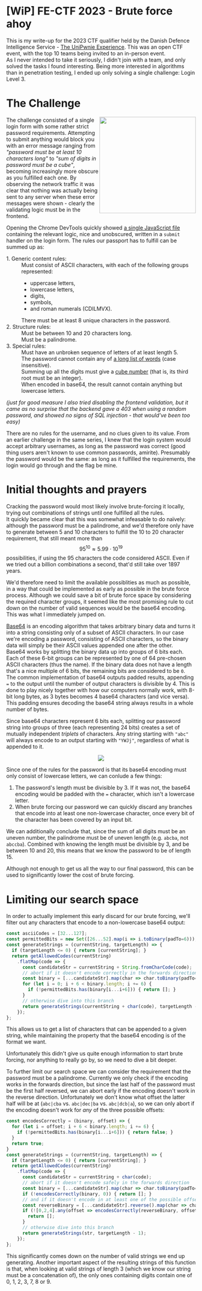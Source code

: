 # [WiP] FE-CTF 2023 - Brute force ahoy

This is my write-up for the 2023 CTF qualifier held by the Danish Defence Intelligence Service - [The UniPwnie Experience](https://fe-ctf.dk/). This was an open CTF event, with the top 10 teams being invited to an in-person event.  
As I never intended to take it seriously, I didn't join with a team, and only solved the tasks I found interesting. Being more interested in algorithms than in penetration testing, I ended up only solving a single challenge: Login Level 3.

# The Challenge

<img src="https://github.com/birjj/blog/assets/4542461/1da56a46-60ac-44d8-8952-19af3f777674" height="256" align="right" />

The challenge consisted of a single login form with some rather strict password requirements. Attempting to submit anything would block you with an error message ranging from _"password must be at least 10 characters long"_ to _"sum of digits in password must be a cube"_, becoming increasingly more obscure as you fulfilled each one. By observing the network traffic it was clear that nothing was actually being sent to any server when these error messages were shown - clearly the validating logic must be in the frontend. 

Opening the Chrome DevTools quickly showed [a single JavaScript file](https://gist.github.com/birjj/15a1eb5fdafa112046804146042f18e9) containing the relevant logic, nice and unobscured, written in a `submit` handler on the login form. The rules our passport has to fulfill can be summed up as:

<dl>
<dt>1. Generic content rules:</dt>
<dd>Must consist of ASCII characters, with each of the following groups represented:<ul><li>uppercase letters,</li><li>lowercase letters,</li><li>digits,</li><li>symbols,</li><li>and roman numerals (CDILMVX).</li></ul>There must be at least 8 unique characters in the password.</dd>
<dt>2. Structure rules:</dt>
<dd>Must be between 10 and 20 characters long.<br/>Must be a palindrome.</dd>
<dt>3. Special rules:</dt>
<dd>Must have an unbroken sequence of letters of at least length 5.<br/>
  The password cannot contain any of <a href="https://gist.github.com/birjj/15a1eb5fdafa112046804146042f18e9#file-words-json">a long list of words</a> (case insensitive).<br/>
  Summing up all the digits must give a <a href="https://en.wikipedia.org/wiki/Cube_(algebra)">cube number</a> (that is, its third root must be an integer).<br/>
  When encoded in base64, the result cannot contain anything but lowercase letters.</dd>
</dl>

_(just for good measure I also tried disabling the frontend validation, but it came as no surprise that the backend gave a 403 when using a random password, and showed no signs of SQL injection - that would've been too easy)_

There are no rules for the username, and no clues given to its value. From an earlier challenge in the same series, I knew that the login system would accept arbitrary usernames, as long as the password was correct (good thing users aren't known to use common passwords, amirite). Presumably the password would be the same: as long as it fulfilled the requirements, the login would go through and the flag be mine.

# Initial thoughts and prayers

Cracking the password would most likely involve brute-forcing it locally, trying out combinations of strings until one fulfilled all the rules.  
It quickly became clear that this was somewhat infeasable to do naïvely: although the password must be a palindrome, and we'd therefore only have to generate between 5 and 10 characters to fulfill the 10 to 20 character requirement, that still meant more than $$95^{10} \approx 5.99 \cdot 10^{19}$$ possibilities, if using the 95 characters the code considered ASCII. Even if we tried out a billion combinations a second, that'd still take over 1897 years.

We'd therefore need to limit the available possiblities as much as possible, in a way that could be implemented as early as possible in the brute force process. Although we could save a bit of brute force space by considering the required character groups, it seemed like the most promising rule to cut down on the number of valid sequences would be the base64 encoding. This was what I immediately jumped on.

[Base64](https://en.wikipedia.org/wiki/Base64) is an encoding algorithm that takes arbitrary binary data and turns it into a string consisting only of a subset of ASCII characters. In our case we're encoding a password, consisting of ASCII characters, so the binary data will simply be their ASCII values appended one after the other.  
Base64 works by splitting the binary data up into groups of 6 bits each. Each of these 6-bit groups can be represented by one of 64 pre-chosen ASCII characters (thus the name). If the binary data does not have a length that's a nice multiple of 6 bits, the remaining bits are considered to be `0`. The common implementation of base64 outputs padded results, appending `=` to the output until the number of output characters is divisible by 4. This is done to play nicely together with how our computers normally work, with 8-bit long bytes, as 3 bytes becomes 4 base64 characters (and vice versa). This padding ensures decoding the base64 string always results in a whole number of bytes.

Since base64 characters represent 6 bits each, splitting our password string into groups of three (each representing 24 bits) creates a set of mutually independent _triplets_ of characters. Any string starting with `"abc"` will always encode to an output starting with `"YWJj"`, regardless of what is appended to it.

<p align="center"><img src="https://github.com/birjj/blog/assets/4542461/976dba10-242e-426a-9a45-b7c0fb70e3cf" /></p>

Since one of the rules for the password is that its base64 encoding must only consist of lowercase letters, we can conlude a few things:

1. The password's length must be divisible by 3. If it was not, the base64 encoding would be padded with the `=` character, which isn't a lowercase letter.
2. When brute forcing our password we can quickly discard any branches that encode into at least one non-lowercase character, once every bit of the character has been covered by an input bit.

We can additionally conclude that, since the sum of all digits must be an uneven number, the palindrome must be of uneven length (e.g. `abcba`, not `abccba`). Combined with knowing the length must be divisible by 3, and be between 10 and 20, this means that we know the password to be of length 15.

Although not enough to get us all the way to our final password, this can be used to significantly lower the cost of brute forcing.

# Limiting our search space

In order to actually implement this early discard for our brute forcing, we'll filter out any characters that encode to a non-lowercase base64 output:

```javascript
const asciiCodes = [32...127];
const permittedBits = new Set([26...52].map(i => i.toBinary(padTo=6)));
const generateStrings = (currentString, targetLength) => {
  if (targetLength <= 0) { return [currentString]; }
  return getAllowedCodes(currentString)
    .flatMap(code => {
      const candidateStr = currentString + String.fromCharCode(code);
      // abort if it doesn't encode correctly in the forwards direction
      const binary = [...candidateStr].map(char => char.toBinary(padTo=8)).join("");
      for (let i = 0; i + 6 < binary.length; i += 6) {
        if (!permittedBits.has(binary[i...i+6])) { return []; }
      }
      // otherwise dive into this branch
      return generateStrings(currentString + char(code), targetLength - 1)
    });
};
```

This allows us to get a list of characters that can be appended to a given string, while maintaining the property that the base64 encoding is of the format we want.

Unfortunately this didn't give us quite enough information to start brute forcing, nor anything to really go by, so we need to dive a bit deeper.

To further limit our search space we can consider the requirement that the password must be a palindrome. Currently we only check if the encoding works in the forwards direction, but since the last half of the password must be the first half reversed, we can abort early if the encoding doesn't work in the reverse direction. Unfortunately we don't know what offset the latter half will be at (`abc|cba` vs. `abc|dec|ba` vs. `abc|dcb|a`), so we can only abort if the encoding doesn't work for _any_ of the three possible offsets:

```javascript
const encodesCorrectly = (binary, offset) => {
  for (let i = offset; i + 6 < binary.length; i += 6) {
    if (!permittedBits.has(binary[i...i+6])) { return false; }
  }
  return true;
}
const generateStrings = (currentString, targetLength) => {
  if (targetLength <= 0) { return [currentString]; }
  return getAllowedCodes(currentString)
    .flatMap(code => {
      const candidateStr = currentString + char(code);
      // abort if it doesn't encode safely in the forwards direction
      const binary = [...candidateStr].map(char => char.toBinary(padTo=8)).join("");
      if (!encodesCorrectly(binary, 0)) { return []; }
      // and if it doesn't encode in at least one of the possible offsets in the backwards direction
      const reverseBinary = [...candidateStr].reverse().map(char => char.toBinary(padTo=8)).join("");
      if (![0,2,4].any(offset => encodesCorrectly(reverseBinary, offset))) {
        return [];
      }
      // otherwise dive into this branch
      return generateStrings(str, targetLength - 1);
    });
};
```

This significantly comes down on the number of valid strings we end up generating. Another important aspect of the resulting strings of this function is that, when looking at valid strings of length 3 (which we know our string must be a concatenation of), the only ones containing digits contain one of 0, 1, 2, 3, 7, 8 or 9.
